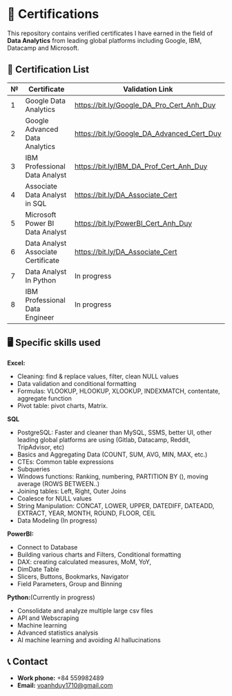 # 📜 Certifications
This repository contains verified certificates I have earned in the field of **Data Analytics** from leading global platforms including Google, IBM, Datacamp and Microsoft.

## 🧾 Certification List

| № | Certificate                                       | Validation Link         |
|---|--------------------------------------------------|--------------------------|
| 1 | Google Data Analytics                            | https://bit.ly/Google_DA_Pro_Cert_Anh_Duy       |
| 2 | Google Advanced Data Analytics                   | https://bit.ly/Google_DA_Advanced_Cert_Duy        |
| 3 | IBM Professional Data Analyst                    | https://bit.ly/IBM_DA_Prof_Cert_Anh_Duy       |
| 4 | Associate Data Analyst in SQL                    | https://bit.ly/DA_Associate_Cert        |
| 5 | Microsoft Power BI Data Analyst                  | https://bit.ly/PowerBI_Cert_Anh_Duy   |
| 6 | Data Analyst Associate Certificate               | https://bit.ly/DA_Associate_Cert       |
| 7 | Data Analyst In Python                           | In progress       |
| 8 | IBM Professional Data Engineer                   | In progress       |

## 🖥️ Specific skills used

**Excel:**
+ Cleaning: find & replace values, filter, clean NULL values
+ Data validation and conditional formatting
+ Formulas: VLOOKUP, HLOOKUP, XLOOKUP, INDEXMATCH, contentate, aggregate function
+ Pivot table: pivot charts, Matrix.

**SQL**
+ PostgreSQL: Faster and cleaner than MySQL, SSMS, better UI, other leading global platforms are using (Gitlab, Datacamp, Reddit, TripAdvisor, etc)
+ Basics and Aggregating Data (COUNT, SUM, AVG, MIN, MAX, etc.)
+ CTEs: Common table expressions 
+ Subqueries
+ Windows functions: Ranking, numbering, PARTITION BY (), moving average (ROWS BETWEEN..)
+ Joining tables: Left, Right, Outer Joins
+ Coalesce for NULL values
+ String Manipulation: CONCAT, LOWER, UPPER, DATEDIFF, DATEADD, EXTRACT, YEAR, MONTH, ROUND, FLOOR, CEIL
+ Data Modeling (In progress)

**PowerBI:**
+ Connect to Database
+ Building various charts and Filters, Conditional formatting
+ DAX: creating calculated measures, MoM, YoY,
+ DimDate Table
+ Slicers, Buttons, Bookmarks, Navigator
+ Field Parameters, Group and Binning

**Python:**(Currently in progress)
+ Consolidate and analyze multiple large csv files
+ API and Webscraping
+ Machine learning
+ Advanced statistics analysis
+ AI machine learning and avoiding AI hallucinations

## 📞 Contact

- **Work phone:** +84 559982489
- **Email:** voanhduy1710@gmail.com
